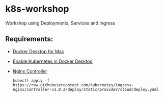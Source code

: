 # k8s-workshop
Workshop using Deployments, Services and Ingress


## Requirements:
- [Docker Desktop for Mac](https://hub.docker.com/editions/community/docker-ce-desktop-mac)
- [Enable Kubernetes in Docker Desktop](https://docs.docker.com/desktop/kubernetes/#enable-kubernetes)
- [Nginx Controller](https://kubernetes.github.io/ingress-nginx/deploy/)

      kubectl apply -f https://raw.githubusercontent.com/kubernetes/ingress-nginx/controller-v1.0.2/deploy/static/provider/cloud/deploy.yaml
